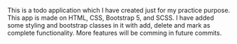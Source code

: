 This is a todo application which I have created just for my practice purpose.
This app is made on HTML, CSS, Bootstrap 5, and SCSS.
I have added some styling and bootstrap classes in it with add, delete and mark as complete functionality.
More features will be comming in future commits.

